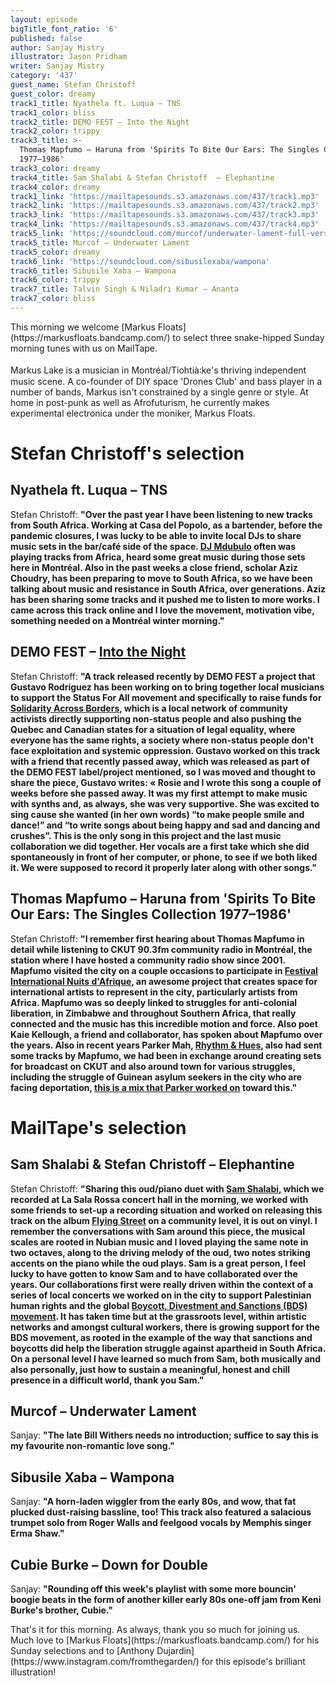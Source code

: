```yaml
---
layout: episode
bigTitle_font_ratio: '6'
published: false
author: Sanjay Mistry
illustrator: Jason Pridham
writer: Sanjay Mistry
category: '437'
guest_name: Stefan Christoff
guest_color: dreamy
track1_title: Nyathela ft. Luqua – TNS
track1_color: bliss
track2_title: DEMO FEST – Into the Night
track2_color: trippy
track3_title: >-
  Thomas Mapfumo – Haruna from 'Spirits To Bite Our Ears: The Singles Collection
  1977–1986'
track3_color: dreamy
track4_title: Sam Shalabi & Stefan Christoff  – Elephantine
track4_color: dreamy
track1_link: 'https://mailtapesounds.s3.amazonaws.com/437/track1.mp3'
track2_link: 'https://mailtapesounds.s3.amazonaws.com/437/track2.mp3'
track3_link: 'https://mailtapesounds.s3.amazonaws.com/437/track3.mp3'
track4_link: 'https://mailtapesounds.s3.amazonaws.com/437/track4.mp3'
track5_link: 'https://soundcloud.com/murcof/underwater-lament-full-version'
track5_title: Murcof – Underwater Lament
track5_color: dreamy
track6_link: 'https://soundcloud.com/sibusilexaba/wampona'
track6_title: Sibusile Xaba – Wampona
track6_color: trippy
track7_title: Talvin Singh & Niladri Kumar – Ananta
track7_color: bliss
---
```

<p id="introduction">This morning we welcome [Markus Floats](https://markusfloats.bandcamp.com/) to select three snake-hipped Sunday morning tunes with us on MailTape. 
<br><br>
Markus Lake is a musician in Montréal/Tiohtià꞉ke's thriving independent music scene. A co-founder of DIY space 'Drones Club' and bass player in a number of bands, Markus isn't constrained by a single genre or style. At home in post-punk as well as Afrofuturism, he currently makes experimental electronica under the moniker, Markus Floats. 
</p>


# Stefan Christoff's selection

## Nyathela ft. Luqua – TNS
Stefan Christoff: **"**Over the past year I have been listening to new tracks from South Africa. Working at Casa del Popolo, as a bartender, before the pandemic closures, I was lucky to be able to invite local DJs to share music sets in the bar/café side of the space. [DJ Mdubulo](https://soundcloud.com/djmdblo) often was playing tracks from Africa, heard some great music during those sets here in Montréal. Also in the past weeks a close friend, scholar Aziz Choudry, has been preparing to move to South Africa, so we have been talking about music and resistance in South Africa, over generations. Aziz has been sharing some tracks and it pushed me to listen to more works. I came across this track online and I love the movement, motivation vibe, something needed on a Montréal winter morning.**"**

## DEMO FEST – [Into the Night](https://demofest.bandcamp.com/album/into-the-night)
Stefan Christoff: **"**A track released recently by DEMO FEST a project that Gustavo Rodriguez has been working on to bring together local musicians to support the Status For All movement and specifically to raise funds for [Solidarity Across Borders](https://www.solidarityacrossborders.org/en/), which is a local network of community activists directly supporting non-status people and also pushing the Quebec and Canadian states for a situation of legal equality, where everyone has the same rights, a society where non-status people don't face exploitation and systemic oppression. Gustavo worked on this track with a friend that recently passed away, which was released as part of the DEMO FEST label/project mentioned, so I was moved and thought to share the piece, Gustavo writes: « Rosie and I wrote this song a couple of weeks before she passed away. It was my first attempt to make music with synths and, as always, she was very supportive. She was excited to sing cause she wanted (in her own words) “to make people smile and dance!” and “to write songs about being happy and sad and dancing and crushes”. This is the only song in this project and the last music collaboration we did together. Her vocals are a first take which she did spontaneously in front of her computer, or phone, to see if we both liked it. We were supposed to record it properly later along with other songs.**"**

## Thomas Mapfumo – Haruna from 'Spirits To Bite Our Ears: The Singles Collection 1977–1986'
Stefan Christoff: **"**I remember first hearing about Thomas Mapfumo in detail while listening to CKUT 90.3fm community radio in Montréal, the station where I have hosted a community radio show since 2001. Mapfumo visited the city on a couple occasions to participate in [Festival International Nuits d'Afrique](https://www.festivalnuitsdafrique.com/en/), an awesome project that creates space for international artists to represent in the city, particularly artists from Africa. Mapfumo was so deeply linked to struggles for anti-colonial liberation, in Zimbabwe and throughout Southern Africa, that really connected and the music has this incredible motion and force. Also poet Kaie Kellough, a friend and collaborator, has spoken about Mapfumo over the years. Also in recent years Parker Mah, [Rhythm & Hues](https://soundcloud.com/rhythmandhues), also had sent some tracks by Mapfumo, we had been in exchange around creating sets for broadcast on CKUT and also around town for various struggles, including the struggle of Guinean asylum seekers in the city who are facing deportation, [this is a mix that Parker worked on](https://soundcloud.com/freecityradio/rhythm-hues-solidarity-mix-with-guinean-refugees-facing-deportation) toward this.**"**


# MailTape's selection

## Sam Shalabi & Stefan Christoff  – Elephantine
Stefan Christoff: **"**Sharing this oud/piano duet with [Sam Shalabi](https://www.musicworks.ca/sam-shalabi-and-evolution-global-aesthetic), which we recorded at La Sala Rossa concert hall in the morning, we worked with some friends to set-up a recording situation and worked on releasing this track on the album [Flying Street](https://spirodon.bandcamp.com/album/--2) on a community level, it is out on vinyl. I remember the conversations with Sam around this piece, the musical scales are rooted in Nubian music and I loved playing the same note in two octaves, along to the driving melody of the oud, two notes striking accents on the piano while the oud plays. Sam is a great person, I feel lucky to have gotten to know Sam and to have collaborated over the years. Our collaborations first were really driven within the context of a series of local concerts we worked on in the city to support Palestinian human rights and the global [Boycott, Divestment and Sanctions (BDS) movement](https://bdsmovement.net/pacbi). It has taken time but at the grassroots level, within artistic networks and amongst cultural workers, there is growing support for the BDS movement, as rooted in the example of the way that sanctions and boycotts did help the liberation struggle against apartheid in South Africa. On a personal level I have learned so much from Sam, both musically and also personally, just how to sustain a meaningful, honest and chill presence in a difficult world, thank you Sam.**"**

## Murcof – Underwater Lament
Sanjay: **"**The late Bill Withers needs no introduction; suffice to say this is my favourite non-romantic love song.**"**

## Sibusile Xaba – Wampona
Sanjay: **"**A horn-laden wiggler from the early 80s, and wow, that fat plucked dust-raising bassline, too! This track also featured a salacious trumpet solo from Roger Walls and feelgood vocals by Memphis singer Erma Shaw.**"**

## Cubie Burke – Down for Double
Sanjay: **"**Rounding off this week's playlist with some more bouncin' boogie beats in the form of another killer early 80s one-off jam from Keni Burke's brother, Cubie.**"**


<p id="outroduction">That's it for this morning. As always, thank you so much for joining us. Much love to [Markus Floats](https://markusfloats.bandcamp.com/) for his Sunday selections and to [Anthony Dujardin](https://www.instagram.com/fromthegarden/) for this episode's brilliant illustration!</p>
